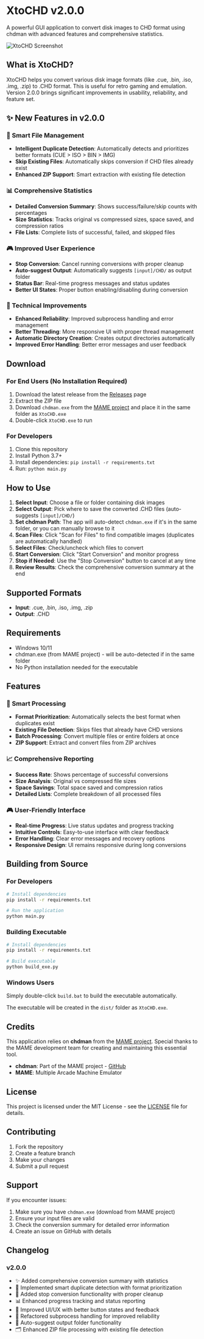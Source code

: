 # XtoCHD v2.0.0

A powerful GUI application to convert disk images to CHD format using chdman with advanced features and comprehensive statistics.

![XtoCHD Screenshot](screenshot.png)

## What is XtoCHD?

XtoCHD helps you convert various disk image formats (like .cue, .bin, .iso, .img, .zip) to .CHD format. This is useful for retro gaming and emulation. Version 2.0.0 brings significant improvements in usability, reliability, and feature set.

## ✨ New Features in v2.0.0

### 🎯 Smart File Management
- **Intelligent Duplicate Detection**: Automatically detects and prioritizes better formats (CUE > ISO > BIN > IMG)
- **Skip Existing Files**: Automatically skips conversion if CHD files already exist
- **Enhanced ZIP Support**: Smart extraction with existing file detection

### 📊 Comprehensive Statistics
- **Detailed Conversion Summary**: Shows success/failure/skip counts with percentages
- **Size Statistics**: Tracks original vs compressed sizes, space saved, and compression ratios
- **File Lists**: Complete lists of successful, failed, and skipped files

### 🎮 Improved User Experience
- **Stop Conversion**: Cancel running conversions with proper cleanup
- **Auto-suggest Output**: Automatically suggests `[input]/CHD/` as output folder
- **Status Bar**: Real-time progress messages and status updates
- **Better UI States**: Proper button enabling/disabling during conversion

### 🔧 Technical Improvements
- **Enhanced Reliability**: Improved subprocess handling and error management
- **Better Threading**: More responsive UI with proper thread management
- **Automatic Directory Creation**: Creates output directories automatically
- **Improved Error Handling**: Better error messages and user feedback

## Download

### For End Users (No Installation Required)
1. Download the latest release from the [Releases](https://github.com/yourusername/XtoCHD/releases) page
2. Extract the ZIP file
3. Download `chdman.exe` from the [MAME project](https://www.mamedev.org/) and place it in the same folder as `XtoCHD.exe`
4. Double-click `XtoCHD.exe` to run

### For Developers
1. Clone this repository
2. Install Python 3.7+
3. Install dependencies: `pip install -r requirements.txt`
4. Run: `python main.py`

## How to Use

1. **Select Input**: Choose a file or folder containing disk images
2. **Select Output**: Pick where to save the converted .CHD files (auto-suggests `[input]/CHD/`)
3. **Set chdman Path**: The app will auto-detect `chdman.exe` if it's in the same folder, or you can manually browse to it
4. **Scan Files**: Click "Scan for Files" to find compatible images (duplicates are automatically handled)
5. **Select Files**: Check/uncheck which files to convert
6. **Start Conversion**: Click "Start Conversion" and monitor progress
7. **Stop if Needed**: Use the "Stop Conversion" button to cancel at any time
8. **Review Results**: Check the comprehensive conversion summary at the end

## Supported Formats

- **Input**: .cue, .bin, .iso, .img, .zip
- **Output**: .CHD

## Requirements

- Windows 10/11
- chdman.exe (from MAME project) - will be auto-detected if in the same folder
- No Python installation needed for the executable

## Features

### 🎯 Smart Processing
- **Format Prioritization**: Automatically selects the best format when duplicates exist
- **Existing File Detection**: Skips files that already have CHD versions
- **Batch Processing**: Convert multiple files or entire folders at once
- **ZIP Support**: Extract and convert files from ZIP archives

### 📈 Comprehensive Reporting
- **Success Rate**: Shows percentage of successful conversions
- **Size Analysis**: Original vs compressed file sizes
- **Space Savings**: Total space saved and compression ratios
- **Detailed Lists**: Complete breakdown of all processed files

### 🎮 User-Friendly Interface
- **Real-time Progress**: Live status updates and progress tracking
- **Intuitive Controls**: Easy-to-use interface with clear feedback
- **Error Handling**: Clear error messages and recovery options
- **Responsive Design**: UI remains responsive during long conversions

## Building from Source

### For Developers
```bash
# Install dependencies
pip install -r requirements.txt

# Run the application
python main.py
```

### Building Executable
```bash
# Install dependencies
pip install -r requirements.txt

# Build executable
python build_exe.py
```

### Windows Users
Simply double-click `build.bat` to build the executable automatically.

The executable will be created in the `dist/` folder as `XtoCHD.exe`.

## Credits

This application relies on **chdman** from the [MAME project](https://www.mamedev.org/). Special thanks to the MAME development team for creating and maintaining this essential tool.

- **chdman**: Part of the MAME project - [GitHub](https://github.com/mamedev/mame)
- **MAME**: Multiple Arcade Machine Emulator

## License

This project is licensed under the MIT License - see the [LICENSE](LICENSE) file for details.

## Contributing

1. Fork the repository
2. Create a feature branch
3. Make your changes
4. Submit a pull request

## Support

If you encounter issues:
1. Make sure you have `chdman.exe` (download from MAME project)
2. Ensure your input files are valid
3. Check the conversion summary for detailed error information
4. Create an issue on GitHub with details

## Changelog

### v2.0.0
- ✨ Added comprehensive conversion summary with statistics
- 🎯 Implemented smart duplicate detection with format prioritization
- 🛑 Added stop conversion functionality with proper cleanup
- 📊 Enhanced progress tracking and status reporting
- 🎨 Improved UI/UX with better button states and feedback
- 🔧 Refactored subprocess handling for improved reliability
- 📁 Auto-suggest output folder functionality
- 🗂️ Enhanced ZIP file processing with existing file detection 